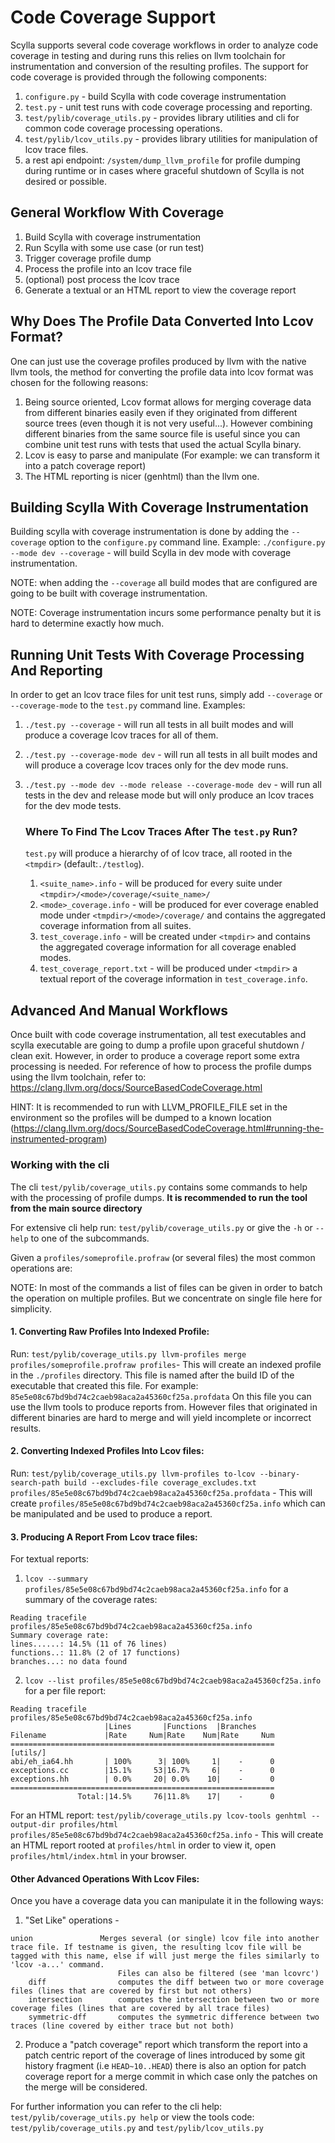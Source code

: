 # Code Coverage Support

Scylla supports several code coverage workflows in order to analyze code coverage in testing
and during runs this relies on llvm toolchain for instrumentation and conversion of the resulting
profiles.
The support for code coverage is provided through the following components:
1. `configure.py` - build Scylla with code coverage instrumentation
2. `test.py` - unit test runs with code coverage processing and reporting.
3. `test/pylib/coverage_utils.py` - provides library utilities and cli for common code coverage processing operations.
4. `test/pylib/lcov_utils.py` - provides library utilities for manipulation of lcov trace files.
5. a rest api endpoint: `/system/dump_llvm_profile` for profile dumping during runtime or in cases where graceful shutdown of Scylla is not desired or possible.

## General Workflow With Coverage
1. Build Scylla with coverage instrumentation
2. Run Scylla with some use case (or run test)
3. Trigger coverage profile dump
4. Process the profile into an lcov trace file
5. (optional) post process the lcov trace
6. Generate a textual or an HTML report to view the coverage report

## Why Does The Profile Data Converted Into Lcov Format?
One can just use the coverage profiles produced by llvm with the native llvm tools, the method for converting the profile data into lcov format was chosen for the following reasons:
1. Being source oriented, Lcov format allows for merging coverage data from different binaries easily even if they originated from different source trees (even though it is not very useful...). However combining different binaries from the same source file is useful since you can combine unit test runs with tests that used the actual Scylla binary.
2. Lcov is easy to parse and manipulate (For example: we can transform it into a patch coverage report)
3. The HTML reporting is nicer (genhtml) than the llvm one.

## Building Scylla With Coverage Instrumentation
Building scylla with coverage instrumentation is done by adding the `--coverage` option to the
`configure.py` command line. Example:
`./configure.py --mode dev --coverage` - will build Scylla in dev mode with coverage instrumentation.

NOTE: when adding the `--coverage` all build modes that are configured are going to be built with coverage instrumentation.

NOTE: Coverage instrumentation incurs some performance penalty but it is hard to determine exactly
how much.

## Running Unit Tests With Coverage Processing And Reporting
In order to get an lcov trace files for unit test runs, simply add `--coverage` or `--coverage-mode` to the `test.py` command line.
Examples:
1. `./test.py --coverage` - will run all tests in all built modes and will produce a coverage lcov traces for all of them.
2. `./test.py --coverage-mode dev` - will run all tests in all built modes and will produce a coverage lcov traces only for the dev mode runs.
3. `./test.py --mode dev --mode release --coverage-mode dev` - will run all tests in the dev and release mode but will only produce an lcov traces for the dev mode tests.

   ### Where To Find The Lcov Traces After The `test.py` Run?
   `test.py` will produce a hierarchy of of lcov trace, all rooted in the `<tmpdir>` (default:``./testlog``).
   1. `<suite_name>.info` - will be produced for every suite under `<tmpdir>/<mode>/coverage/<suite_name>/`
   2. `<mode>_coverage.info` - will be produced for ever coverage enabled mode under `<tmpdir>/<mode>/coverage/` and contains the aggregated coverage information from all suites.
   3. `test_coverage.info` - will be created under `<tmpdir>` and contains the aggregated coverage information for all coverage enabled modes.
   4. `test_coverage_report.txt` - will be produced under `<tmpdir>` a textual report of the coverage information in `test_coverage.info`.

## Advanced And Manual Workflows
Once built with code coverage instrumentation, all test executables and scylla executable are going
to dump a profile upon graceful shutdown / clean exit. However, in order to produce a coverage report some extra processing is needed.
For reference of how to process the profile dumps using the llvm toolchain, refer to: https://clang.llvm.org/docs/SourceBasedCodeCoverage.html

HINT: It is recommended to run with LLVM_PROFILE_FILE set in the environment so the profiles will be dumped to a known location (https://clang.llvm.org/docs/SourceBasedCodeCoverage.html#running-the-instrumented-program)

   ### Working with the cli
   The cli `test/pylib/coverage_utils.py` contains some commands to help with the processing of profile dumps. **It is recommended to run the tool from the main source directory**

   For extensive cli help run: `test/pylib/coverage_utils.py` or give the `-h` or `--help` to one of the subcommands.

   Given a `profiles/someprofile.profraw` (or several files) the most common operations are:

   NOTE: In most of the commands a list of files can be given in order to batch the operation on multiple profiles. But we concentrate on single file here for simplicity.

   #### 1. Converting Raw Profiles Into Indexed Profile:
   Run: `test/pylib/coverage_utils.py llvm-profiles merge profiles/someprofile.profraw profiles`- This will create an indexed profile in the `./profiles` directory. This file is named after the build ID of the executable that created this file. For example: `85e5e08c67bd9bd74c2caeb98aca2a45360cf25a.profdata`
   On this file you can use the llvm tools to produce reports from. However files that originated in different binaries are hard to merge and will yield incomplete or incorrect results.


   #### 2. Converting Indexed Profiles Into Lcov files:
   Run: `test/pylib/coverage_utils.py llvm-profiles to-lcov --binary-search-path build --excludes-file coverage_excludes.txt profiles/85e5e08c67bd9bd74c2caeb98aca2a45360cf25a.profdata` - This will create `profiles/85e5e08c67bd9bd74c2caeb98aca2a45360cf25a.info` which can be manipulated and be used to produce a report.

   #### 3. Producing A Report From Lcov trace files:
   For textual reports:
   1. `lcov --summary profiles/85e5e08c67bd9bd74c2caeb98aca2a45360cf25a.info` for a summary of the coverage rates:
   ```
   Reading tracefile profiles/85e5e08c67bd9bd74c2caeb98aca2a45360cf25a.info
   Summary coverage rate:
   lines......: 14.5% (11 of 76 lines)
   functions..: 11.8% (2 of 17 functions)
   branches...: no data found

   ```
   2. `lcov --list profiles/85e5e08c67bd9bd74c2caeb98aca2a45360cf25a.info` for a per file report:
   ```
   Reading tracefile profiles/85e5e08c67bd9bd74c2caeb98aca2a45360cf25a.info
                        |Lines       |Functions  |Branches
   Filename             |Rate     Num|Rate    Num|Rate     Num
   ===========================================================
   [utils/]
   abi/eh_ia64.hh       | 100%      3| 100%     1|    -      0
   exceptions.cc        |15.1%     53|16.7%     6|    -      0
   exceptions.hh        | 0.0%     20| 0.0%    10|    -      0
   ===========================================================
                  Total:|14.5%     76|11.8%    17|    -      0

   ```
   For an HTML report:
   `test/pylib/coverage_utils.py lcov-tools genhtml --output-dir profiles/html profiles/85e5e08c67bd9bd74c2caeb98aca2a45360cf25a.info` - This will create an HTML report rooted at `profiles/html` in order to view it, open `profiles/html/index.html` in your browser.

#### Other Advanced Operations With Lcov Files:
Once you have a coverage data you can manipulate it in the following ways:
1. "Set Like" operations -
```
union               Merges several (or single) lcov file into another trace file. If testname is given, the resulting lcov file will be tagged with this name, else if will just merge the files similarly to 'lcov -a...' command.
                        Files can also be filtered (see 'man lcovrc')
    diff                computes the diff between two or more coverage files (lines that are covered by first but not others)
    intersection        computes the intersection between two or more coverage files (lines that are covered by all trace files)
    symmetric-dff       computes the symmetric difference between two traces (line covered by either trace but not both)
```
2. Produce a "patch coverage" report which transform the report into a patch centric report of the coverage of lines introduced by some git history fragment (i.e `HEAD~10..HEAD`) there is also an option for patch coverage report for a merge commit in which case only the patches on the merge will be considered.

For further information you can refer to the cli help:
`test/pylib/coverage_utils.py help` or view the tools code: `test/pylib/coverage_utils.py` and `test/pylib/lcov_utils.py`